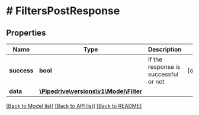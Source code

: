 # # FiltersPostResponse

## Properties

Name | Type | Description | Notes
------------ | ------------- | ------------- | -------------
**success** | **bool** | If the response is successful or not | [optional]
**data** | [**\Pipedrive\versions\v1\Model\Filter**](Filter.md) |  |

[[Back to Model list]](../../README.md#models) [[Back to API list]](../../README.md#endpoints) [[Back to README]](../../README.md)
